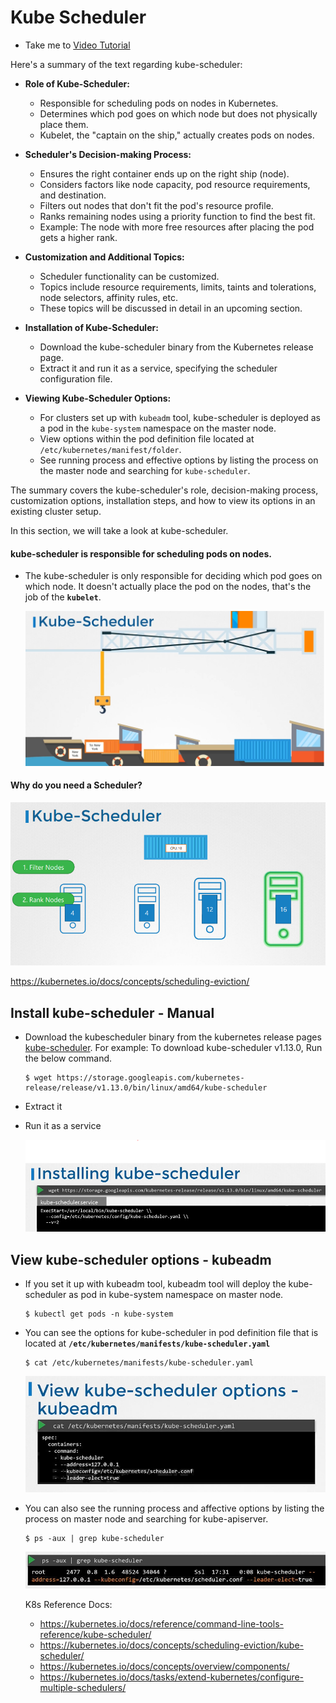 # Kube Scheduler
  - Take me to [Video Tutorial](https://kodekloud.com/topic/kube-scheduler/)


Here's a summary of the text regarding kube-scheduler:

- **Role of Kube-Scheduler:**
  - Responsible for scheduling pods on nodes in Kubernetes.
  - Determines which pod goes on which node but does not physically place them.
  - Kubelet, the "captain on the ship," actually creates pods on nodes.

- **Scheduler's Decision-making Process:**
  - Ensures the right container ends up on the right ship (node).
  - Considers factors like node capacity, pod resource requirements, and destination.
  - Filters out nodes that don't fit the pod's resource profile.
  - Ranks remaining nodes using a priority function to find the best fit.
  - Example: The node with more free resources after placing the pod gets a higher rank.

- **Customization and Additional Topics:**
  - Scheduler functionality can be customized.
  - Topics include resource requirements, limits, taints and tolerations, node selectors, affinity rules, etc.
  - These topics will be discussed in detail in an upcoming section.

- **Installation of Kube-Scheduler:**
  - Download the kube-scheduler binary from the Kubernetes release page.
  - Extract it and run it as a service, specifying the scheduler configuration file.

- **Viewing Kube-Scheduler Options:**
  - For clusters set up with `kubeadm` tool, kube-scheduler is deployed as a pod in the `kube-system` namespace on the master node.
  - View options within the pod definition file located at `/etc/kubernetes/manifest/folder`.
  - See running process and effective options by listing the process on the master node and searching for `kube-scheduler`.

The summary covers the kube-scheduler's role, decision-making process, customization options, installation steps, and how to view its options in an existing cluster setup.



In this section, we will take a look at kube-scheduler.

#### kube-scheduler is responsible for scheduling pods on nodes.  
- The kube-scheduler is only responsible for deciding which pod goes on which node. It doesn't actually place the pod on the nodes, that's the job of the **`kubelet`**.

  ![kube-scheduler1](../../images/kube-scheduler1.PNG)
  
#### Why do you need a Scheduler?

  ![kube-scheduler2](../../images/kube-scheduler2.PNG)



https://kubernetes.io/docs/concepts/scheduling-eviction/
    
## Install kube-scheduler - Manual
- Download the kubescheduler binary from the kubernetes release pages [kube-scheduler](https://storage.googleapis.com/kubernetes-release/release/v1.13.0/bin/linux/amd64/kube-scheduler). For example: To download kube-scheduler v1.13.0, Run the below command.
  ```
  $ wget https://storage.googleapis.com/kubernetes-release/release/v1.13.0/bin/linux/amd64/kube-scheduler
  ```
- Extract it
- Run it as a service

  ![kube-scheduler3](../../images/kube-scheduler3.PNG)
  
## View kube-scheduler options - kubeadm
- If you set it up with kubeadm tool, kubeadm tool will deploy the kube-scheduler as pod in kube-system namespace on master node.
  ```
  $ kubectl get pods -n kube-system
  ```
- You can see the options for kube-scheduler in pod definition file that is located at **`/etc/kubernetes/manifests/kube-scheduler.yaml`**
  ```
  $ cat /etc/kubernetes/manifests/kube-scheduler.yaml
  ```
  ![kube-scheduler4](../../images/kube-scheduler4.PNG)
  
- You can also see the running process and affective options by listing the process on master node and searching for kube-apiserver.
  ``` 
  $ ps -aux | grep kube-scheduler
  ```
  ![kube-scheduler5](../../images/kube-scheduler5.PNG)
  
  K8s Reference Docs:
  - https://kubernetes.io/docs/reference/command-line-tools-reference/kube-scheduler/
  - https://kubernetes.io/docs/concepts/scheduling-eviction/kube-scheduler/
  - https://kubernetes.io/docs/concepts/overview/components/
  - https://kubernetes.io/docs/tasks/extend-kubernetes/configure-multiple-schedulers/
    
